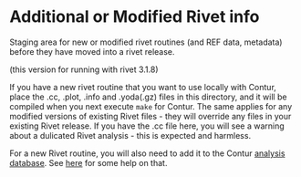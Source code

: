 # Additional or Modified Rivet info

Staging area for new or modified rivet routines (and REF data, metadata) before they have moved into
a rivet release.

(this version for running with rivet 3.1.8)

If you have a new rivet routine that you want to use locally with Contur, place the .cc, .plot, .info and .yoda(.gz) files in this directory, and it will be compiled when you next execute `make` for Contur. The same applies for any modified versions of existing Rivet files - they will override any files in your existing Rivet release. If you have the .cc file here, you will see a warning about a dulicated Rivet analysis - this is expected and harmless.

For a new Rivet routine, you will also need to add it to the Contur [analysis database](../DB/analysis.sql). See [here](../DB/README.md) for some help on that.




   
